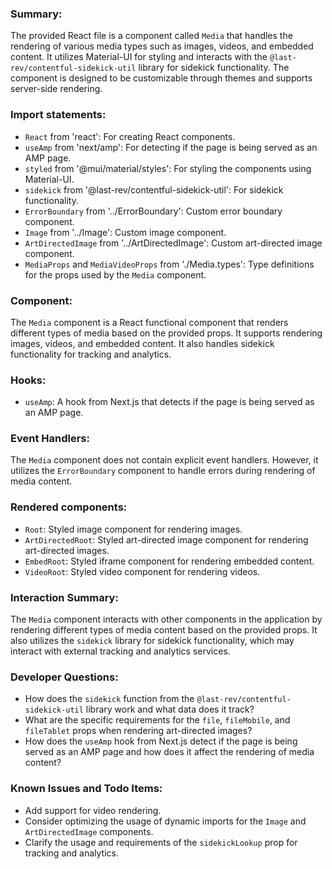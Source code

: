 ### Summary:
The provided React file is a component called `Media` that handles the rendering of various media types such as images, videos, and embedded content. It utilizes Material-UI for styling and interacts with the `@last-rev/contentful-sidekick-util` library for sidekick functionality. The component is designed to be customizable through themes and supports server-side rendering.

### Import statements:
- `React` from 'react': For creating React components.
- `useAmp` from 'next/amp': For detecting if the page is being served as an AMP page.
- `styled` from '@mui/material/styles': For styling the components using Material-UI.
- `sidekick` from '@last-rev/contentful-sidekick-util': For sidekick functionality.
- `ErrorBoundary` from '../ErrorBoundary': Custom error boundary component.
- `Image` from '../Image': Custom image component.
- `ArtDirectedImage` from '../ArtDirectedImage': Custom art-directed image component.
- `MediaProps` and `MediaVideoProps` from './Media.types': Type definitions for the props used by the `Media` component.

### Component:
The `Media` component is a React functional component that renders different types of media based on the provided props. It supports rendering images, videos, and embedded content. It also handles sidekick functionality for tracking and analytics.

### Hooks:
- `useAmp`: A hook from Next.js that detects if the page is being served as an AMP page.

### Event Handlers:
The `Media` component does not contain explicit event handlers. However, it utilizes the `ErrorBoundary` component to handle errors during rendering of media content.

### Rendered components:
- `Root`: Styled image component for rendering images.
- `ArtDirectedRoot`: Styled art-directed image component for rendering art-directed images.
- `EmbedRoot`: Styled iframe component for rendering embedded content.
- `VideoRoot`: Styled video component for rendering videos.

### Interaction Summary:
The `Media` component interacts with other components in the application by rendering different types of media content based on the provided props. It also utilizes the `sidekick` library for sidekick functionality, which may interact with external tracking and analytics services.

### Developer Questions:
- How does the `sidekick` function from the `@last-rev/contentful-sidekick-util` library work and what data does it track?
- What are the specific requirements for the `file`, `fileMobile`, and `fileTablet` props when rendering art-directed images?
- How does the `useAmp` hook from Next.js detect if the page is being served as an AMP page and how does it affect the rendering of media content?

### Known Issues and Todo Items:
- Add support for video rendering.
- Consider optimizing the usage of dynamic imports for the `Image` and `ArtDirectedImage` components.
- Clarify the usage and requirements of the `sidekickLookup` prop for tracking and analytics.